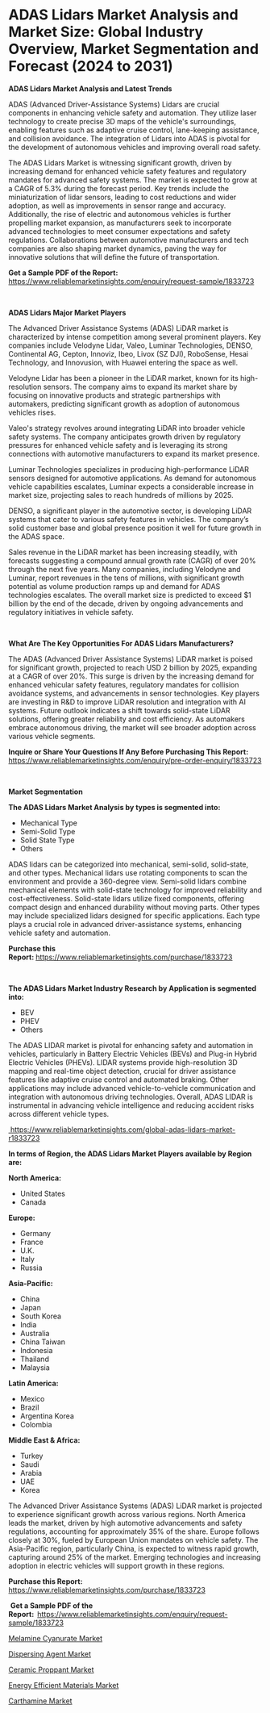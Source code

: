 <p><h1>ADAS Lidars Market Analysis and Market Size: Global Industry Overview, Market Segmentation and Forecast (2024 to 2031)</h1></p><p><strong>ADAS Lidars Market Analysis and Latest Trends</strong></p>
<p><p>ADAS (Advanced Driver-Assistance Systems) Lidars are crucial components in enhancing vehicle safety and automation. They utilize laser technology to create precise 3D maps of the vehicle's surroundings, enabling features such as adaptive cruise control, lane-keeping assistance, and collision avoidance. The integration of Lidars into ADAS is pivotal for the development of autonomous vehicles and improving overall road safety.</p><p>The ADAS Lidars Market is witnessing significant growth, driven by increasing demand for enhanced vehicle safety features and regulatory mandates for advanced safety systems. The market is expected to grow at a CAGR of 5.3% during the forecast period. Key trends include the miniaturization of lidar sensors, leading to cost reductions and wider adoption, as well as improvements in sensor range and accuracy. Additionally, the rise of electric and autonomous vehicles is further propelling market expansion, as manufacturers seek to incorporate advanced technologies to meet consumer expectations and safety regulations. Collaborations between automotive manufacturers and tech companies are also shaping market dynamics, paving the way for innovative solutions that will define the future of transportation.</p></p>
<p><strong>Get a Sample PDF of the Report:&nbsp;</strong> <a href="https://www.reliablemarketinsights.com/enquiry/request-sample/1833723?utm_campaign=1684&utm_medium=2&utm_source=Github&utm_content=ia&utm_term=17102024&utm_id=adas-lidars">https://www.reliablemarketinsights.com/enquiry/request-sample/1833723</a></p>
<p>&nbsp;</p>
<p><strong>ADAS Lidars Major Market Players</strong></p>
<p><p>The Advanced Driver Assistance Systems (ADAS) LiDAR market is characterized by intense competition among several prominent players. Key companies include Velodyne Lidar, Valeo, Luminar Technologies, DENSO, Continental AG, Cepton, Innoviz, Ibeo, Livox (SZ DJI), RoboSense, Hesai Technology, and Innovusion, with Huawei entering the space as well.</p><p>Velodyne Lidar has been a pioneer in the LiDAR market, known for its high-resolution sensors. The company aims to expand its market share by focusing on innovative products and strategic partnerships with automakers, predicting significant growth as adoption of autonomous vehicles rises.</p><p>Valeo's strategy revolves around integrating LiDAR into broader vehicle safety systems. The company anticipates growth driven by regulatory pressures for enhanced vehicle safety and is leveraging its strong connections with automotive manufacturers to expand its market presence.</p><p>Luminar Technologies specializes in producing high-performance LiDAR sensors designed for automotive applications. As demand for autonomous vehicle capabilities escalates, Luminar expects a considerable increase in market size, projecting sales to reach hundreds of millions by 2025.</p><p>DENSO, a significant player in the automotive sector, is developing LiDAR systems that cater to various safety features in vehicles. The company’s solid customer base and global presence position it well for future growth in the ADAS space.</p><p>Sales revenue in the LiDAR market has been increasing steadily, with forecasts suggesting a compound annual growth rate (CAGR) of over 20% through the next five years. Many companies, including Velodyne and Luminar, report revenues in the tens of millions, with significant growth potential as volume production ramps up and demand for ADAS technologies escalates. The overall market size is predicted to exceed $1 billion by the end of the decade, driven by ongoing advancements and regulatory initiatives in vehicle safety.</p></p>
<p>&nbsp;</p>
<p><strong>What Are The Key Opportunities For ADAS Lidars Manufacturers?</strong></p>
<p><p>The ADAS (Advanced Driver Assistance Systems) LiDAR market is poised for significant growth, projected to reach USD 2 billion by 2025, expanding at a CAGR of over 20%. This surge is driven by the increasing demand for enhanced vehicular safety features, regulatory mandates for collision avoidance systems, and advancements in sensor technologies. Key players are investing in R&D to improve LiDAR resolution and integration with AI systems. Future outlook indicates a shift towards solid-state LiDAR solutions, offering greater reliability and cost efficiency. As automakers embrace autonomous driving, the market will see broader adoption across various vehicle segments.</p></p>
<p><strong>Inquire or Share Your Questions If Any Before Purchasing This Report:</strong> <a href="https://www.reliablemarketinsights.com/enquiry/pre-order-enquiry/1833723?utm_campaign=1684&utm_medium=2&utm_source=Github&utm_content=ia&utm_term=17102024&utm_id=adas-lidars">https://www.reliablemarketinsights.com/enquiry/pre-order-enquiry/1833723</a></p>
<p>&nbsp;</p>
<p><strong>Market Segmentation</strong></p>
<p><strong>The ADAS Lidars Market Analysis by types is segmented into:</strong></p>
<p><ul><li>Mechanical Type</li><li>Semi-Solid Type</li><li>Solid State Type</li><li>Others</li></ul></p>
<p><p>ADAS lidars can be categorized into mechanical, semi-solid, solid-state, and other types. Mechanical lidars use rotating components to scan the environment and provide a 360-degree view. Semi-solid lidars combine mechanical elements with solid-state technology for improved reliability and cost-effectiveness. Solid-state lidars utilize fixed components, offering compact design and enhanced durability without moving parts. Other types may include specialized lidars designed for specific applications. Each type plays a crucial role in advanced driver-assistance systems, enhancing vehicle safety and automation.</p></p>
<p><strong>Purchase this Report:&nbsp;</strong><a href="https://www.reliablemarketinsights.com/purchase/1833723?utm_campaign=1684&utm_medium=2&utm_source=Github&utm_content=ia&utm_term=17102024&utm_id=adas-lidars">https://www.reliablemarketinsights.com/purchase/1833723</a></p>
<p>&nbsp;</p>
<p><strong>The ADAS Lidars Market Industry Research by Application is segmented into:</strong></p>
<p><ul><li>BEV</li><li>PHEV</li><li>Others</li></ul></p>
<p><p>The ADAS LIDAR market is pivotal for enhancing safety and automation in vehicles, particularly in Battery Electric Vehicles (BEVs) and Plug-in Hybrid Electric Vehicles (PHEVs). LIDAR systems provide high-resolution 3D mapping and real-time object detection, crucial for driver assistance features like adaptive cruise control and automated braking. Other applications may include advanced vehicle-to-vehicle communication and integration with autonomous driving technologies. Overall, ADAS LIDAR is instrumental in advancing vehicle intelligence and reducing accident risks across different vehicle types.</p></p>
<p><a href="https://www.reliablemarketinsights.com/global-adas-lidars-market-r1833723?utm_campaign=1684&utm_medium=2&utm_source=Github&utm_content=ia&utm_term=17102024&utm_id=adas-lidars">&nbsp;https://www.reliablemarketinsights.com/global-adas-lidars-market-r1833723</a></p>
<p><strong>In terms of Region, the ADAS Lidars Market Players available by Region are:</strong></p>
<p>
    <p> <strong> North America: </strong>
        <ul>
            <li>United States</li>
            <li>Canada</li>
        </ul>
        </p> 
    <p> <strong> Europe: </strong>
        <ul>
            <li>Germany</li>
            <li>France</li>
            <li>U.K.</li>
            <li>Italy</li>
            <li>Russia</li>
        </ul>
        </p> 
    <p> <strong> Asia-Pacific: </strong>
        <ul>
            <li>China</li>
            <li>Japan</li>
            <li>South Korea</li>
            <li>India</li>
            <li>Australia</li>
            <li>China Taiwan</li>
            <li>Indonesia</li>
            <li>Thailand</li>
            <li>Malaysia</li>
        </ul>
        </p> 
    <p> <strong> Latin America: </strong>
        <ul>
            <li>Mexico</li>
            <li>Brazil</li>
            <li>Argentina Korea</li>
            <li>Colombia</li>
        </ul>
        </p> 
    <p> <strong> Middle East & Africa: </strong>
        <ul>
            <li>Turkey</li>
            <li>Saudi</li>
            <li>Arabia</li>
            <li>UAE</li>
            <li>Korea</li>
        </ul>
    </p>
    </p>
<p><p>The Advanced Driver Assistance Systems (ADAS) LiDAR market is projected to experience significant growth across various regions. North America leads the market, driven by high automotive advancements and safety regulations, accounting for approximately 35% of the share. Europe follows closely at 30%, fueled by European Union mandates on vehicle safety. The Asia-Pacific region, particularly China, is expected to witness rapid growth, capturing around 25% of the market. Emerging technologies and increasing adoption in electric vehicles will support growth in these regions.</p></p>
<p><strong>Purchase this Report: </strong><a href="https://www.reliablemarketinsights.com/purchase/1833723?utm_campaign=1684&utm_medium=2&utm_source=Github&utm_content=ia&utm_term=17102024&utm_id=adas-lidars">https://www.reliablemarketinsights.com/purchase/1833723</a></p>
<p>&nbsp;<strong>Get a Sample PDF of the Report:&nbsp;&nbsp;</strong><a href="https://www.reliablemarketinsights.com/enquiry/request-sample/1833723?utm_campaign=1684&utm_medium=2&utm_source=Github&utm_content=ia&utm_term=17102024&utm_id=adas-lidars">https://www.reliablemarketinsights.com/enquiry/request-sample/1833723</a></p>
<p><strong></strong></p>
<p><p><a href="https://www.linkedin.com/pulse/global-melamine-cyanurate-market-focus-application-end-use-nwrze?utm_campaign=1684&utm_medium=2&utm_source=Github&utm_content=ia&utm_term=17102024&utm_id=adas-lidars">Melamine Cyanurate Market</a></p><p><a href="https://www.linkedin.com/pulse/dispersing-agent-industry-resonance-79-amplification-across-06lme?utm_campaign=1684&utm_medium=2&utm_source=Github&utm_content=ia&utm_term=17102024&utm_id=adas-lidars">Dispersing Agent Market</a></p><p><a href="https://www.linkedin.com/pulse/global-ceramic-proppant-market-product-types-applications-1rh8e?utm_campaign=1684&utm_medium=2&utm_source=Github&utm_content=ia&utm_term=17102024&utm_id=adas-lidars">Ceramic Proppant Market</a></p><p><a href="https://www.linkedin.com/pulse/energy-efficient-materials-market-outlook-current-assessment-fdnhe?utm_campaign=1684&utm_medium=2&utm_source=Github&utm_content=ia&utm_term=17102024&utm_id=adas-lidars">Energy Efficient Materials Market</a></p><p><a href="https://www.linkedin.com/pulse/carthamine-market-research-report-2024-2031-market-research-now-z74ze?utm_campaign=1684&utm_medium=2&utm_source=Github&utm_content=ia&utm_term=17102024&utm_id=adas-lidars">Carthamine Market</a></p></p>